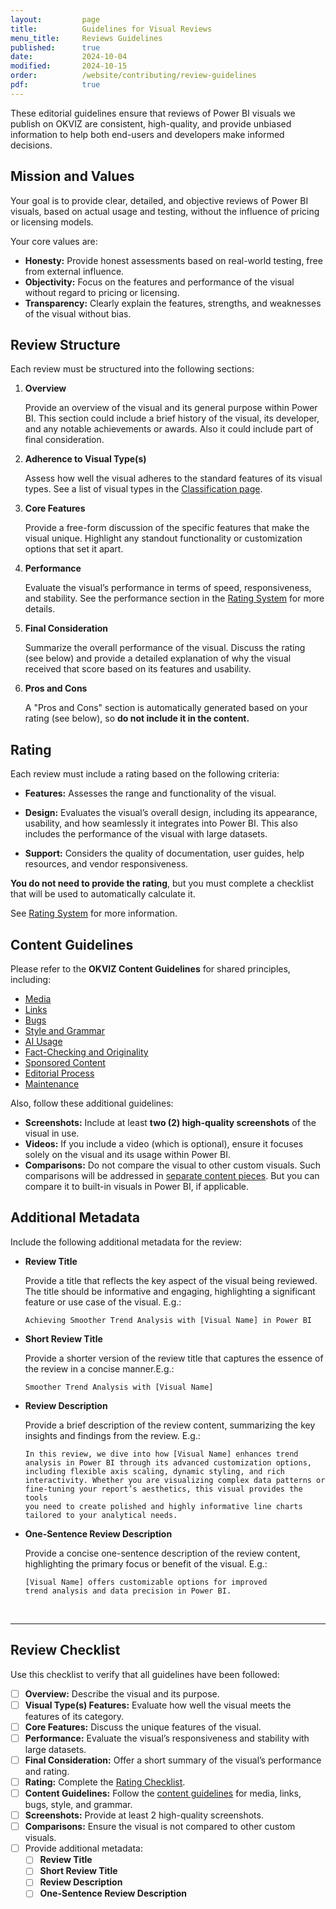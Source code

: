 ```yaml
---
layout:         page
title:          Guidelines for Visual Reviews
menu_title:     Reviews Guidelines
published:      true
date:           2024-10-04
modified:       2024-10-15
order:          /website/contributing/review-guidelines
pdf:            true
---
```


These editorial guidelines ensure that reviews of Power BI visuals we publish on OKVIZ are consistent, high-quality, and provide unbiased information to help both end-users and developers make informed decisions.

## Mission and Values

Your goal is to provide clear, detailed, and objective reviews of Power BI visuals, based on actual usage and testing, without the influence of pricing or licensing models.

Your core values are:

- **Honesty:** Provide honest assessments based on real-world testing, free from external influence.
- **Objectivity:** Focus on the features and performance of the visual without regard to pricing or licensing.
- **Transparency:** Clearly explain the features, strengths, and weaknesses of the visual without bias.

## Review Structure
Each review must be structured into the following sections:

1. **Overview**  

   Provide an overview of the visual and its general purpose within Power BI. This section could include a brief history of the visual, its developer, and any notable achievements or awards. Also it could include part of final consideration.

2. **Adherence to Visual Type(s)**  

   Assess how well the visual adheres to the standard features of its visual types. See a list of visual types in the [Classification page](classification.md).

3. **Core Features**  

   Provide a free-form discussion of the specific features that make the visual unique. Highlight any standout functionality or customization options that set it apart.

4. **Performance**  

   Evaluate the visual’s performance in terms of speed, responsiveness, and stability. See the performance section in the [Rating System](rating-system.md#design) for more details.

5. **Final Consideration**  

   Summarize the overall performance of the visual. Discuss the rating (see below) and provide a detailed explanation of why the visual received that score based on its features and usability.

6. **Pros and Cons**  

   A "Pros and Cons" section is automatically generated based on your rating (see below), so **do not include it in the content.**

## Rating

Each review must include a rating based on the following criteria:

- **Features:** Assesses the range and functionality of the visual.

- **Design:** Evaluates the visual’s overall design, including its appearance, usability, and how seamlessly it integrates into Power BI. This also includes the performance of the visual with large datasets.

- **Support:** Considers the quality of documentation, user guides, help resources, and vendor responsiveness.

**You do not need to provide the rating**, but you must complete a checklist that will be used to automatically calculate it.

See [Rating System](rating-system.md) for more information.

## Content Guidelines

Please refer to the **OKVIZ Content Guidelines** for shared principles, including:

- [Media](../content-guidelines.md#media)
- [Links](../content-guidelines.md#links)
- [Bugs](../content-guidelines.md#bugs)
- [Style and Grammar](../content-guidelines.md#style-and-grammar)
- [AI Usage](../content-guidelines.md#ai-usage)
- [Fact-Checking and Originality](../content-guidelines.md#fact-checking-and-originality)
- [Sponsored Content](../content-guidelines.md#sponsored-content)
- [Editorial Process](../content-guidelines.md#editorial-process)
- [Maintenance](../content-guidelines.md#maintenance)

Also, follow these additional guidelines:

- **Screenshots:** Include at least **two (2) high-quality screenshots** of the visual in use.
- **Videos:** If you include a video (which is optional), ensure it focuses solely on the visual and its usage within Power BI. 
- **Comparisons:** Do not compare the visual to other custom visuals. Such comparisons will be addressed in [separate content pieces](../comparison-guidelines.md). But you can compare it to built-in visuals in Power BI, if applicable.

## Additional Metadata
 
   Include the following additional metadata for the review:

   - **Review Title**  

      Provide a title that reflects the key aspect of the visual being reviewed. The title should be informative and engaging, highlighting a significant feature or use case of the visual. E.g.:

      ```
      Achieving Smoother Trend Analysis with [Visual Name] in Power BI
      ```

   - **Short Review Title**  

      Provide a shorter version of the review title that captures the essence of the review in a concise manner.E.g.:

      ```
      Smoother Trend Analysis with [Visual Name]
      ```

   - **Review Description**  

      Provide a brief description of the review content, summarizing the key insights and findings from the review. E.g.:

      ```
      In this review, we dive into how [Visual Name] enhances trend 
      analysis in Power BI through its advanced customization options, 
      including flexible axis scaling, dynamic styling, and rich 
      interactivity. Whether you are visualizing complex data patterns or 
      fine-tuning your report’s aesthetics, this visual provides the tools 
      you need to create polished and highly informative line charts 
      tailored to your analytical needs.
      ```

   - **One-Sentence Review Description**

      Provide a concise one-sentence description of the review content, highlighting the primary focus or benefit of the visual. E.g.:

      ```
      [Visual Name] offers customizable options for improved 
      trend analysis and data precision in Power BI.
      ```


&nbsp; 

---

## Review Checklist
Use this checklist to verify that all guidelines have been followed:

- [ ] **Overview:** Describe the visual and its purpose.
- [ ] **Visual Type(s) Features:** Evaluate how well the visual meets the features of its category.
- [ ] **Core Features:** Discuss the unique features of the visual.
- [ ] **Performance:** Evaluate the visual’s responsiveness and stability with large datasets.
- [ ] **Final Consideration:** Offer a short summary of the visual’s performance and rating.
- [ ] **Rating:** Complete the [Rating Checklist](rating-system.md#rating-checklist).
- [ ] **Content Guidelines:** Follow the [content guidelines](../content-guidelines.md) for media, links, bugs, style, and grammar.
- [ ] **Screenshots:** Provide at least 2 high-quality screenshots.
- [ ] **Comparisons:** Ensure the visual is not compared to other custom visuals.
- [ ] Provide additional metadata: 
    - [ ] **Review Title**
    - [ ] **Short Review Title**
    - [ ] **Review Description**
    - [ ] **One-Sentence Review Description**